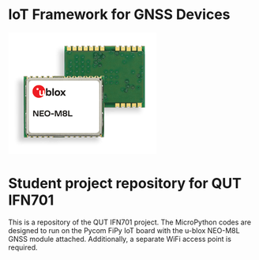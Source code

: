 # IoT Framework for GNSS Devices
![NEO-M8L](www/NEO-M8L.png "NEO-M8L")
# Student project repository for QUT IFN701

This is a repository of the QUT IFN701 project.
The MicroPython codes are designed to run on the Pycom FiPy
IoT board with the u-blox NEO-M8L GNSS module attached.
Additionally, a separate WiFi access point is required.
